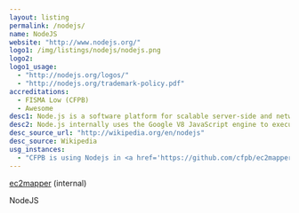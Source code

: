 ```yaml
---
layout: listing
permalink: /nodejs/
name: NodeJS
website: "http://www.nodejs.org/"
logo1: /img/listings/nodejs/nodejs.png
logo2:
logo1_usage:
  - "http://nodejs.org/logos/"
  - "http://nodejs.org/trademark-policy.pdf"
accreditations:
  - FISMA Low (CFPB)
  - Awesome
desc1: Node.js is a software platform for scalable server-side and networking applications. Node.js applications are written in JavaScript, and can be run within the Node.js runtime on Windows, Mac OS X and Linux with no changes.
desc2: Node.js internally uses the Google V8 JavaScript engine to execute code, and a large percentage of the basic modules are written in JavaScript. Node.js contains a built-in HTTP server library, making it possible to run a web server without Apache or Lighttpd.
desc_source_url: "http://wikipedia.org/en/nodejs"
desc_source: Wikipedia
usg_instances:
  - "CFPB is using Nodejs in <a href='https://github.com/cfpb/ec2mapper'>ec2mapper</a>, <a href='https://github.com/cfpb/design-manual'>design-manual</a>"
---
```


[ec2mapper](https://github.com/cfpb/ec2mapper "ec2mapper on GitHub") (internal)

NodeJS
